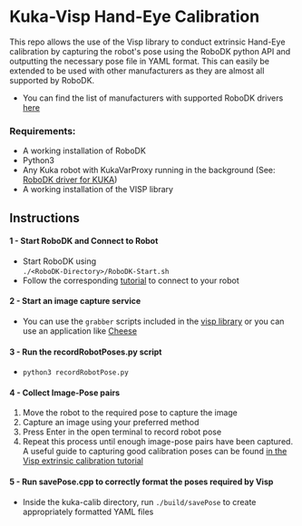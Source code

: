 # Kuka-Visp Hand-Eye Calibration
This repo allows the use of the Visp library to conduct extrinsic Hand-Eye calibration by capturing the robot's pose using the RoboDK python API and outputting the necessary pose file in YAML format. This can easily be extended to be used with other manufacturers as they are almost all supported by RoboDK. 
* You can find the list of manufacturers with supported RoboDK drivers [here](https://robodk.com/doc/en/Robot-Drivers.html) 

### Requirements:
- A working installation of RoboDK
- Python3
- Any Kuka robot with KukaVarProxy running in the background (See: [RoboDK driver for KUKA](https://robodk.com/doc/en/Robots-KUKA.html#DriverKUKA))
- A working installation of the VISP library

## Instructions
 #### 1 - Start RoboDK and Connect to Robot
* Start RoboDK using <br>
```./<RoboDK-Directory>/RoboDK-Start.sh ```
* Follow the corresponding [tutorial](https://robodk.com/doc/en/Robot-Calibration-LaserTracker-Connect-robot.html "tutorial") to connect to your robot

#### 2 - Start an image capture service
* You can use the `grabber` scripts included in the [visp library](https://visp-doc.inria.fr/doxygen/visp-daily/tutorial-grabber.html) or you can use an application like [Cheese](https://help.gnome.org/users/cheese/stable/)

#### 3 - Run the recordRobotPoses.py script
* `python3 recordRobotPose.py`

#### 4 - Collect Image-Pose pairs

  1. Move the robot to the required pose to capture the image 
  2. Capture an image using your preferred method 
  3. Press Enter in the open terminal to record robot pose
  4. Repeat this process until enough image-pose pairs have been captured. A useful guide to capturing good calibration poses can be found [in the Visp extrinsic calibration tutorial](https://visp-doc.inria.fr/doxygen/visp-3.4.0/tutorial-calibration-extrinsic.html)
  
#### 5 - Run savePose.cpp to correctly format the poses required by Visp

* Inside the kuka-calib directory, run `./build/savePose` to create appropriately formatted YAML files

  


